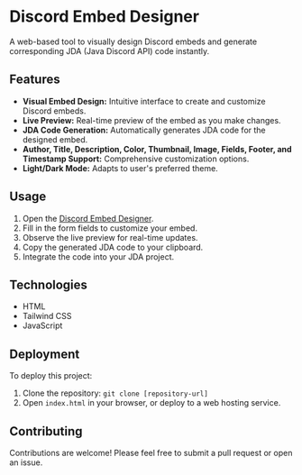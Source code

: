 # Discord Embed Designer

A web-based tool to visually design Discord embeds and generate corresponding JDA (Java Discord API) code instantly.

## Features

-   **Visual Embed Design:** Intuitive interface to create and customize Discord embeds.
-   **Live Preview:** Real-time preview of the embed as you make changes.
-   **JDA Code Generation:** Automatically generates JDA code for the designed embed.
-   **Author, Title, Description, Color, Thumbnail, Image, Fields, Footer, and Timestamp Support:** Comprehensive customization options.
-   **Light/Dark Mode:** Adapts to user's preferred theme.

## Usage

1.  Open the [Discord Embed Designer](https://yoraudev.github.io/discord-embed-designer/).
2.  Fill in the form fields to customize your embed.
3.  Observe the live preview for real-time updates.
4.  Copy the generated JDA code to your clipboard.
5.  Integrate the code into your JDA project.

## Technologies

-   HTML
-   Tailwind CSS
-   JavaScript

## Deployment

To deploy this project:

1.  Clone the repository: `git clone [repository-url]`
2.  Open `index.html` in your browser, or deploy to a web hosting service.

## Contributing

Contributions are welcome! Please feel free to submit a pull request or open an issue.

